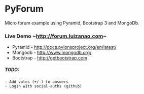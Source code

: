 # PyForum

Micro forum example using Pyramid, Bootstrap 3 and MongoDb.

### Live Demo ~<http://forum.luizanao.com>~

 - Pyramid - http://docs.pylonsproject.org/en/latest/
 - Mongodb - http://www.mongodb.org/
 - Bootstrap - http://getbootstrap.com


 ##### TODO:
 	- Add votes (+/-) to answers
 	- Login with social-auths (github) 
